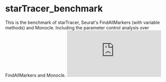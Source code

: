 # starTracer_benchmark
This is the benchmark of starTracer, Seurat's FindAllMarkers (with variable methods) and Monocle. Including the parameter control analysis over FindAllMarkers and Monocle.
![starTracer_notation.pdf](https://github.com/JerryZhang-1222/starTracer_benchmark/files/14927987/starTracer_notation.pdf)
